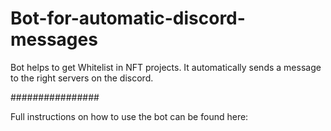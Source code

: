 # Bot-for-automatic-discord-messages
Bot helps to get Whitelist in NFT projects. It automatically sends a message to the right servers on the discord.

################

Full instructions on how to use the bot can be found here: 
